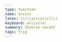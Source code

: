 ```yaml
---
type: function
name: arccsc
latex: \\(\\arccsc(x)\\)
keyboard: arccsc(x)
summary: Inverse secant
tags: trig
---
```

